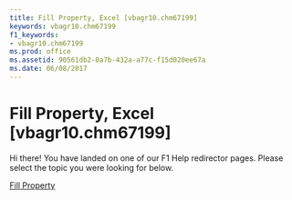 ```yaml
---
title: Fill Property, Excel [vbagr10.chm67199]
keywords: vbagr10.chm67199
f1_keywords:
- vbagr10.chm67199
ms.prod: office
ms.assetid: 90561db2-0a7b-432a-a77c-f15d020ee67a
ms.date: 06/08/2017
---
```



# Fill Property, Excel [vbagr10.chm67199]

Hi there! You have landed on one of our F1 Help redirector pages. Please select the topic you were looking for below.

[Fill Property](http://msdn.microsoft.com/library/7a8ea56d-1b39-cc70-1fbc-7d1a488b1aba%28Office.15%29.aspx)

